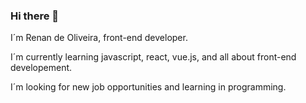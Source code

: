 ### Hi there 👋

I´m Renan de Oliveira, front-end developer.

I´m currently learning javascript, react, vue.js, and all about front-end developement. 

I´m looking for new job opportunities and learning in programming.
